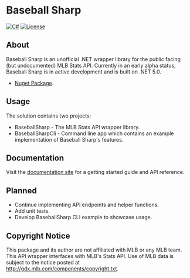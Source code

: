 # Baseball Sharp
[![C#](https://img.shields.io/badge/Language-CSharp-darkgreen.svg)](https://en.wikipedia.org/wiki/C_Sharp_(programming_language)) [![License](https://img.shields.io/badge/License-MIT-red.svg)](https://opensource.org/licenses/MIT)

## About

Baseball Sharp is an unofficial .NET wrapper library for the public facing (but undocumented) MLB Stats API. Currently in an early alpha status, Baseball Sharp is in active development and is built on .NET 5.0. 

* [Nuget Package](https://www.nuget.org/packages/BaseballSharp/0.1.1-alpha).

## Usage

The solution contains two projects: 

* BaseballSharp - The MLB Stats API wrapper library.
* BaseballSharpCli - Command line app which contains an example implementation of Baseball Sharp's features.

## Documentation

Visit the [documentation site](https://markjames.dev/Baseball-Sharp/articles/intro.html) for a getting started guide and API reference.

## Planned

* Continue implementing API endpoints and helper functions. 
* Add unit tests.
* Develop BaseballSharp CLI example to showcase usage.

## Copyright Notice 

This package and its author are not affiliated with MLB or any MLB team. This API wrapper interfaces with MLB's Stats API. Use of MLB data is subject to the notice posted at http://gdx.mlb.com/components/copyright.txt.
